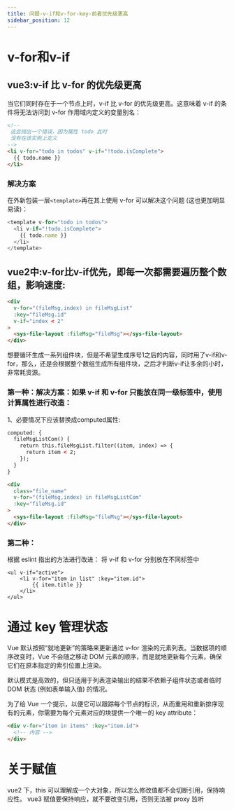```yaml
---
title: 问题-v-if和v-for-key-前者优先级更高
sidebar_position: 12
---
```


# v-for和v-if
## vue3:v-if 比 v-for 的优先级更高
当它们同时存在于一个节点上时，v-if 比 v-for 的优先级更高。这意味着 v-if 的条件将无法访问到 v-for 作用域内定义的变量别名：
```html
<!--
 这会抛出一个错误，因为属性 todo 此时
 没有在该实例上定义
-->
<li v-for="todo in todos" v-if="!todo.isComplete">
  {{ todo.name }}
</li>
```

### 解决方案
在外新包装一层`<template>`再在其上使用 v-for 可以解决这个问题 (这也更加明显易读)：
```js
<template v-for="todo in todos">
  <li v-if="!todo.isComplete">
    {{ todo.name }}
  </li>
</template>
```

## vue2中:v-for比v-if优先，即每一次都需要遍历整个数组，影响速度:
```html
<div
  v-for="(fileMsg,index) in fileMsgList"
  :key="fileMsg.id"
  v-if="index < 2"
>
  <sys-file-layout :fileMsg="fileMsg"></sys-file-layout>
</div>
```

想要循环生成一系列组件块，但是不希望生成序号1之后的内容，同时用了v-if和v-for，那么，还是会根据整个数组生成所有组件块，之后才判断v-if让多余的小时，非常耗资源。

### 第一种：解决方案：如果 v-if 和 v-for 只能放在同一级标签中，使用计算属性进行改造：
1、必要情况下应该替换成computed属性:
```html
computed: {
  fileMsgListCom() {
    return this.fileMsgList.filter((item, index) => {
      return item < 2;
    });
  }
} 

<div                                                                  
  class="file_name"                                     
  v-for="(fileMsg,index) in fileMsgListCom"             
  :key="fileMsg.id"                                          
>                                                       
  <sys-file-layout :fileMsg="fileMsg"></sys-file-layout>
</div> 
```

### 第二种：
根据 eslint 指出的方法进行改进：
将 v-if 和 v-for 分别放在不同标签中
```vue
<ul v-if="active">
	<li v-for="item in list" :key="item.id">
		{{ item.title }}
	</li>
</ul>
```

# 通过 key 管理状态
Vue 默认按照“就地更新”的策略来更新通过 v-for 渲染的元素列表。当数据项的顺序改变时，Vue 不会随之移动 DOM 元素的顺序，而是就地更新每个元素，确保它们在原本指定的索引位置上渲染。

默认模式是高效的，但只适用于列表渲染输出的结果不依赖子组件状态或者临时 DOM 状态 (例如表单输入值) 的情况。

为了给 Vue 一个提示，以便它可以跟踪每个节点的标识，从而重用和重新排序现有的元素，你需要为每个元素对应的块提供一个唯一的 key attribute：
```html
<div v-for="item in items" :key="item.id">
  <!-- 内容 -->
</div>
```

# 关于赋值
vue2 下，this 可以理解成一个大对象，所以怎么修改值都不会切断引用，保持响应性。
vue3 赋值要保持响应，就不要改变引用，否则无法被 proxy 监听